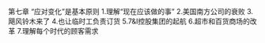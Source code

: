 第七章 “应对变化”是基本原则
1.理解“现在应该做的事”
2.美国南方公司的衰败
3.飓风铃木来了
4.也让临时工负责订货
5.7&I控股集团的起航
6.超市和百货商场的改革
7.理解每个时代的顾客需求